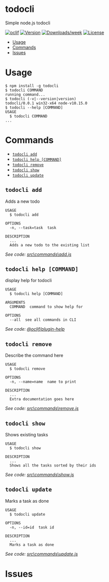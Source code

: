 todocli
=======

Simple node.js todocli

[![oclif](https://img.shields.io/badge/cli-oclif-brightgreen.svg)](https://oclif.io)
[![Version](https://img.shields.io/npm/v/todocli.svg)](https://npmjs.org/package/todocli)
[![Downloads/week](https://img.shields.io/npm/dw/todocli.svg)](https://npmjs.org/package/todocli)
[![License](https://img.shields.io/npm/l/todocli.svg)](https://github.com/dbroberts/oclif-todo/blob/master/package.json)

<!-- toc -->
* [Usage](#usage)
* [Commands](#commands)
* [Issues](#issues)
<!-- tocstop -->
# Usage
<!-- usage -->
```sh-session
$ npm install -g todocli
$ todocli COMMAND
running command...
$ todocli (-v|--version|version)
todocli/0.0.1 win32-x64 node-v10.15.0
$ todocli --help [COMMAND]
USAGE
  $ todocli COMMAND
...
```
<!-- usagestop -->
# Commands
<!-- commands -->
* [`todocli add`](#todocli-add)
* [`todocli help [COMMAND]`](#todocli-help-command)
* [`todocli remove`](#todocli-remove)
* [`todocli show`](#todocli-show)
* [`todocli update`](#todocli-update)

## `todocli add`

Adds a new todo

```
USAGE
  $ todocli add

OPTIONS
  -n, --task=task  task

DESCRIPTION
  ...
  Adds a new todo to the existing list
```

_See code: [src\commands\add.js](https://github.com/dbroberts/oclif-todo/blob/v0.0.1/src\commands\add.js)_

## `todocli help [COMMAND]`

display help for todocli

```
USAGE
  $ todocli help [COMMAND]

ARGUMENTS
  COMMAND  command to show help for

OPTIONS
  --all  see all commands in CLI
```

_See code: [@oclif/plugin-help](https://github.com/oclif/plugin-help/blob/v2.1.6/src\commands\help.ts)_

## `todocli remove`

Describe the command here

```
USAGE
  $ todocli remove

OPTIONS
  -n, --name=name  name to print

DESCRIPTION
  ...
  Extra documentation goes here
```

_See code: [src\commands\remove.js](https://github.com/dbroberts/oclif-todo/blob/v0.0.1/src\commands\remove.js)_

## `todocli show`

Shows existing tasks

```
USAGE
  $ todocli show

DESCRIPTION
  ...
  Shows all the tasks sorted by their ids
```

_See code: [src\commands\show.js](https://github.com/dbroberts/oclif-todo/blob/v0.0.1/src\commands\show.js)_

## `todocli update`

Marks a task as done

```
USAGE
  $ todocli update

OPTIONS
  -n, --id=id  task id

DESCRIPTION
  ...
  Marks a task as done
```

_See code: [src\commands\update.js](https://github.com/dbroberts/oclif-todo/blob/v0.0.1/src\commands\update.js)_
<!-- commandsstop -->

# Issues

